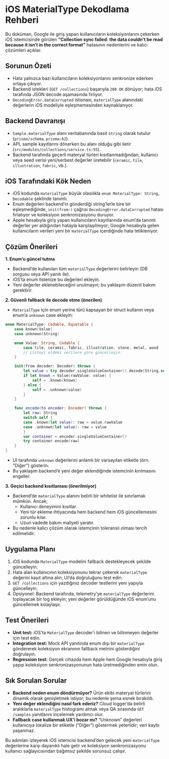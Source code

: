 # iOS MaterialType Dekodlama Rehberi

Bu doküman, Google ile giriş yapan kullanıcıların koleksiyonlarını çekerken iOS istemcisinde görülen **“Collection sync failed: the data couldn’t be read because it isn’t in the correct format”** hatasının nedenlerini ve kalıcı çözümleri açıklar.

## Sorunun Özeti
- Hata yalnızca bazı kullanıcıların koleksiyonlarını senkronize ederken ortaya çıkıyor.
- Backend istekleri (`GET /collections`) başarıyla `200 OK` dönüyor; hata iOS tarafında JSON decode aşamasında fırlıyor.
- `DecodingError.dataCorrupted` istisnası, `materialType` alanındaki değerlerin iOS modeliyle eşleşmemesinden kaynaklanıyor.

## Backend Davranışı
- `Sample.materialType` alanı veritabanında basit `String` olarak tutulur (`prisma/schema.prisma:62`).
- API, sample kayıtlarını dönerken bu alanı olduğu gibi iletir (`src/modules/collections/service.ts:55`).
- Backend tarafında geçerli materyal türleri kısıtlanmadığından, kullanıcı veya seed verisi yeni/serbest değerler üretebilir (`ceramic`, `tile`, `illustration`, `fabric`, vb.).

## iOS Tarafındaki Kök Neden
- iOS kodunda `materialType` büyük olasılıkla `enum MaterialType: String, Decodable` şeklinde tanımlı.
- Enum değerleri backend’in gönderdiği string’lerle bire bir eşleşmediğinde, `init(from:)` çağrısı `DecodingError.dataCorrupted` hatası fırlatıyor ve koleksiyon senkronizasyonu duruyor.
- Apple hesabıyla giriş yapan kullanıcıların kayıtlarında enum’da tanımlı değerler yer aldığından hatayla karşılaşılmıyor; Google hesabıyla gelen kullanıcıların verileri yeni bir `materialType` içerdiğinde hata tetikleniyor.

## Çözüm Önerileri

**1. Enum’u güncel tutma**
- Backend’de kullanılan tüm `materialType` değerlerini belirleyin (DB sorgusu veya API yanıtı ile).
- iOS’ta enum listenize bu değerleri ekleyin.
- Yeni değerler eklenebileceğini unutmayın; bu yaklaşım düzenli bakım gerektirir.

**2. Güvenli fallback ile decode etme (önerilen)**
- `MaterialType` için enum yerine türü kapsayan bir struct kullanın veya enum’a `unknown` case ekleyin:

```swift
enum MaterialType: Codable, Equatable {
    case known(Value)
    case unknown(String)

    enum Value: String, Codable {
        case tile, ceramic, fabric, illustration, stone, metal, wood
        // Listeyi eldeki verilere göre güncelleyin.
    }

    init(from decoder: Decoder) throws {
        let value = try decoder.singleValueContainer().decode(String.self)
        if let known = Value(rawValue: value) {
            self = .known(known)
        } else {
            self = .unknown(value)
        }
    }

    func encode(to encoder: Encoder) throws {
        let raw: String
        switch self {
        case .known(let value): raw = value.rawValue
        case .unknown(let value): raw = value
        }
        var container = encoder.singleValueContainer()
        try container.encode(raw)
    }
}
```

- UI tarafında `unknown` değerlerini anlamlı bir varsayılan etiketle (örn. “Diğer”) gösterin.
- Bu yaklaşım backend’e yeni değer eklendiğinde istemcinin kırılmasını engeller.

**3. Geçici backend kısıtlaması (önerilmiyor)**
- Backend’de `materialType` alanını belirli bir whitelist ile sınırlamak mümkün. Ancak;
  - Kullanıcı deneyimini kısıtlar.
  - Yeni tür ekleme ihtiyacında hem backend hem iOS güncellemesini zorunlu kılar.
  - Uzun vadede bakım maliyeti yaratır.
- Bu nedenle kalıcı çözüm olarak istemcinin toleranslı olması tercih edilmelidir.

## Uygulama Planı
1. iOS kodunda `MaterialType` modelini fallback destekleyecek şekilde güncelleyin.
2. Hata alan kullanıcının koleksiyonunu tekrar çekerek `materialType` değerini kayıt altına alın; UI’da doğruluğunu test edin.
3. `GET /collections` için yazdığınız decoder testlerini yeni yapıyla güncelleyin.
4. Opsiyonel: Backend tarafında, telemetry’ye `materialType` değerlerini toplayacak bir log ekleyin; yeni değerler görüldüğünde iOS enum’unu güncellemek kolaylaşır.

## Test Önerileri
- **Unit test:** iOS’ta `MaterialType` decoder’ı bilinen ve bilinmeyen değerler için test edin.
- **Integration test:** Mock API yanıtında enum dışı bir `materialType` göndererek koleksiyon ekranının fallback metnini gösterdiğini doğrulayın.
- **Regression test:** Gerçek cihazda hem Apple hem Google hesabıyla giriş yapıp koleksiyon senkronizasyonunun hata üretmediğinden emin olun.

## Sık Sorulan Sorular
- **Backend neden enum döndürmüyor?** Ürün ekibi materyal türlerini dinamik olarak genişletmek istiyor; bu nedenle şema esnek bırakıldı.
- **Yeni değer eklendiğini nasıl fark ederiz?** Cloud logger’da belirli aralıklarla `materialType` histogramı almak veya QA sırasında `GET /samples` yanıtlarını incelemek yardımcı olur.
- **Fallback case kullanmak UX’i bozar mı?** “Unknown” değerleri kullanıcıya lokalize bir etiketle (“Diğer”) göstermek yeterlidir; veri kaybı yaşanmaz.

Bu adımları izleyerek iOS istemcisi backend’den gelecek yeni `materialType` değerlerine karşı dayanıklı hale gelir ve koleksiyon senkronizasyonu kullanıcı sağlayıcısından bağımsız şekilde sorunsuz çalışır.

